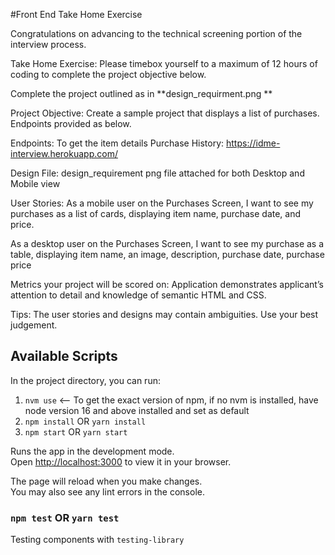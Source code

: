 #Front End Take Home Exercise

Congratulations on advancing to the technical screening portion of the interview process.

Take Home Exercise:
Please timebox yourself to a maximum of 12 hours of coding to complete the project objective below.
 
Complete the project outlined as in **design_requirment.png ** 

Project Objective:
Create a sample project that displays a list of purchases. Endpoints provided as below.

Endpoints: To get the item details
Purchase History:
https://idme-interview.herokuapp.com/

Design File: design_requirement png file attached for both Desktop and Mobile view

User Stories:
As a mobile user on the Purchases Screen, I want to see my purchases as a list of cards, displaying item name, purchase date, and price.

As a desktop user on the Purchases Screen, I want to see my purchase as a table, displaying item name, an image, description, purchase date, purchase price

Metrics your project will be scored on:
Application demonstrates applicant’s attention to detail and knowledge of semantic HTML and CSS.

Tips:
The user stories and designs may contain ambiguities. Use your best judgement.

## Available Scripts

In the project directory, you can run:
1. `nvm use` <-- To get the exact version of npm, if no nvm is installed, have node version 16 and above installed and set as default
2. `npm install` OR `yarn install`
3. `npm start` OR `yarn start`

Runs the app in the development mode.\
Open [http://localhost:3000](http://localhost:3000) to view it in your browser.

The page will reload when you make changes.\
You may also see any lint errors in the console.

### `npm test` OR `yarn test`

Testing components with `testing-library`
